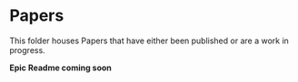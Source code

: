 # Papers

This folder houses Papers that have either been published or are a work in progress.

**Epic Readme coming soon**
